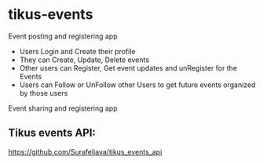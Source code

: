 # tikus-events

Event posting and registering app

- Users Login and Create their profile
- They can Create, Update, Delete events
- Other users can Register, Get event updates and unRegister for the Events
- Users can Follow or UnFollow other Users to get future events organized by those users

Event sharing and registering app

## Tikus events API:
https://github.com/Surafeljava/tikus_events_api
